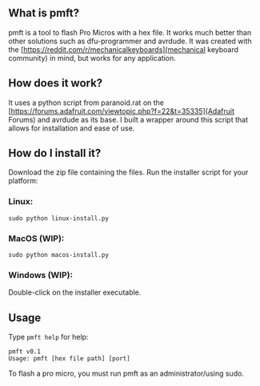 ## What is pmft?

pmft is a tool to flash Pro Micros with a hex file. It works much better than other solutions such as dfu-programmer and avrdude. It was created with the [https://reddit.com/r/mechanicalkeyboards](mechanical keyboard community) in mind, but works for any application. 

## How does it work?

It uses a python script from paranoid.rat on the [https://forums.adafruit.com/viewtopic.php?f=22&t=35335](Adafruit Forums) and avrdude as its base. I built a wrapper around this script that allows for installation and ease of use. 

## How do I install it?

Download the zip file containing the files. Run the installer script for your platform:

### Linux:

`sudo python linux-install.py`

### MacOS (WIP):

`sudo python macos-install.py`

### Windows (WIP):

Double-click on the installer executable. 

## Usage

Type `pmft help` for help:
```
pmft v0.1
Usage: pmft [hex file path] [port]
```
To flash a pro micro, you must run pmft as an administrator/using sudo. 

